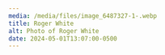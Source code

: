 ```yaml
---
media: /media/files/image_6487327-1-.webp
title: Roger White
alt: Photo of Roger White
date: 2024-05-01T13:07:00-0500
---
```

